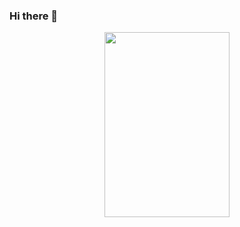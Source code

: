 ### Hi there 👋

<div id="header" align="center">
  <img src="https://giphy.com/gifs/coding-zOvBKUUEERdNm" width="200" height="296" frameBorder="0" />
</div>

<!--
**Moamenmuh13/Moamenmuh13** is a ✨ _special_ ✨ repository because its `README.md` (this file) appears on your GitHub profile.
Here are some ideas to get you started:

- 🔭 I’m currently working on ALX Student
- 🌱 I’m currently learning Software Engineering
- 💬 Ask me about Android dev 
- 📫 How to reach me: https://twitter.com/MumenMu13
-->
